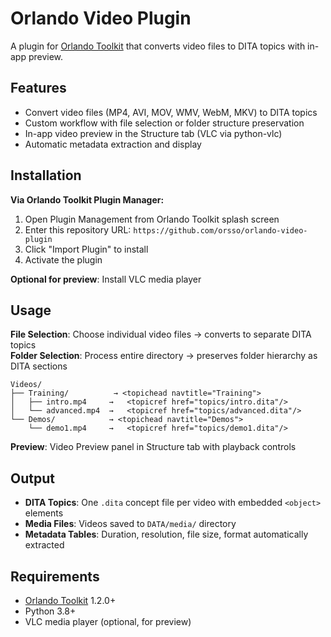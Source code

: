 # Orlando Video Plugin

A plugin for [Orlando Toolkit](https://github.com/orsso/orlando-toolkit) that converts video files to DITA topics with in-app preview.

## Features

- Convert video files (MP4, AVI, MOV, WMV, WebM, MKV) to DITA topics
- Custom workflow with file selection or folder structure preservation  
- In-app video preview in the Structure tab (VLC via python-vlc)
- Automatic metadata extraction and display

## Installation

**Via Orlando Toolkit Plugin Manager:**
1. Open Plugin Management from Orlando Toolkit splash screen
2. Enter this repository URL: `https://github.com/orsso/orlando-video-plugin`
3. Click "Import Plugin" to install
4. Activate the plugin

**Optional for preview**: Install VLC media player

## Usage

**File Selection**: Choose individual video files → converts to separate DITA topics  
**Folder Selection**: Process entire directory → preserves folder hierarchy as DITA sections

```
Videos/
├── Training/          → <topichead navtitle="Training">
│   ├── intro.mp4     →   <topicref href="topics/intro.dita"/>
│   └── advanced.mp4  →   <topicref href="topics/advanced.dita"/>
└── Demos/            → <topichead navtitle="Demos">
    └── demo1.mp4     →   <topicref href="topics/demo1.dita"/>
```

**Preview**: Video Preview panel in Structure tab with playback controls

## Output

- **DITA Topics**: One `.dita` concept file per video with embedded `<object>` elements
- **Media Files**: Videos saved to `DATA/media/` directory
- **Metadata Tables**: Duration, resolution, file size, format automatically extracted

## Requirements

- [Orlando Toolkit](https://github.com/orsso/orlando-toolkit) 1.2.0+
- Python 3.8+
- VLC media player (optional, for preview)
